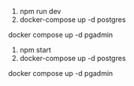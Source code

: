 <!-- for dev -->
1. npm run dev 
2. docker-compose up -d postgres
<!-- for database visual monitor -->
  docker compose up -d pgadmin

<!-- for prod -->
1. npm start
2. docker-compose up -d postgres
<!-- for database visual monitor -->
  docker compose up -d pgadmin